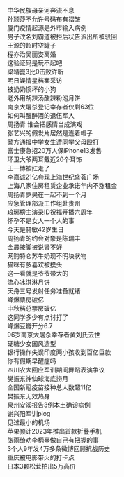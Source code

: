 中华民族母亲河奔流不息  
孙颖莎不允许号码布有褶皱  
厦门疫情起源是外市输入病例  
男子改名刘霸道被拒后状告派出所被驳回  
王源的超时空罐子  
程亦治吴丽姿离婚  
这验证码是玩不起吧  
梁靖崑3比0击败许昕  
明日娱情星档案采访  
被奶奶惯坏的小狗  
老外用胡辣汤酸辣粉泡月饼  
南京大屠杀登记幸存者仅剩63位  
如何叫醒醉酒的退伍军人  
周扬青 谁会把感情当成演戏  
张艺兴的假发片居然是连着帽子  
警方通报中学女生遭同学父母殴打  
富士康急招20万人保iPhone13发售  
环卫大爷两耳戴近20个耳饰  
王一博被扛走了  
李嘉诚21亿套现上海世纪盛荟广场  
上海八家住房租赁企业承诺年内不涨租金  
周扬青罗昊在一起不到一个月  
应急管理部派工作组赴贵州  
琅琊榜主演录ID祝福开播六周年  
怀孕不是女人一个人的事  
今天是赫敏42岁生日  
周扬青的约会对象是陈瑞丰  
金晨按脚被说肾不好  
网购特仑苏牛奶现不明块状物  
猫咪有多喜欢被摸头  
这一看就是爷爷带大的  
流心冰淇淋月饼  
天舟三号发射任务准备就绪  
峰爆票房破亿  
中秋档总票房破亿  
这同学多少有点讨打了  
峰爆豆瓣开分6.7  
96岁南京大屠杀幸存者黄刘氏去世  
硬糖少女国风造型  
银行操作失误印度两小孩收到百亿巨款  
你有假期早醒症吗  
四川农大回应军训期间舞蹈表演争议  
樊振东神仙球海底捞月  
全国新冠疫苗接种总人数超11亿  
樊振东无效热身  
泉州安溪报告3例本土确诊病例  
谢兴阳军训plog  
见过最小的机场  
苹果预计2023年推出首款折叠手机  
张雨绮劝李柄熹做自己有把握的事  
3个人9年发4万多条微博回顾抗战历史  
重庆被电影带火的打卡点  
日本3颗松茸拍出5万高价  
